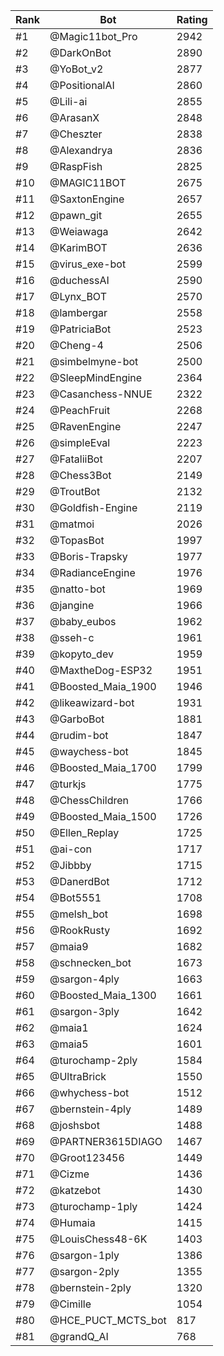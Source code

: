 Rank|Bot|Rating
---|---|---
#1|@Magic11bot_Pro|2942
#2|@DarkOnBot|2890
#3|@YoBot_v2|2877
#4|@PositionalAI|2860
#5|@Lili-ai|2855
#6|@ArasanX|2848
#7|@Cheszter|2838
#8|@Alexandrya|2836
#9|@RaspFish|2825
#10|@MAGIC11BOT|2675
#11|@SaxtonEngine|2657
#12|@pawn_git|2655
#13|@Weiawaga|2642
#14|@KarimBOT|2636
#15|@virus_exe-bot|2599
#16|@duchessAI|2590
#17|@Lynx_BOT|2570
#18|@lambergar|2558
#19|@PatriciaBot|2523
#20|@Cheng-4|2506
#21|@simbelmyne-bot|2500
#22|@SleepMindEngine|2364
#23|@Casanchess-NNUE|2322
#24|@PeachFruit|2268
#25|@RavenEngine|2247
#26|@simpleEval|2223
#27|@FataliiBot|2207
#28|@Chess3Bot|2149
#29|@TroutBot|2132
#30|@Goldfish-Engine|2119
#31|@matmoi|2026
#32|@TopasBot|1997
#33|@Boris-Trapsky|1977
#34|@RadianceEngine|1976
#35|@natto-bot|1969
#36|@jangine|1966
#37|@baby_eubos|1962
#38|@sseh-c|1961
#39|@kopyto_dev|1959
#40|@MaxtheDog-ESP32|1951
#41|@Boosted_Maia_1900|1946
#42|@likeawizard-bot|1931
#43|@GarboBot|1881
#44|@rudim-bot|1847
#45|@waychess-bot|1845
#46|@Boosted_Maia_1700|1799
#47|@turkjs|1775
#48|@ChessChildren|1766
#49|@Boosted_Maia_1500|1726
#50|@Ellen_Replay|1725
#51|@ai-con|1717
#52|@Jibbby|1715
#53|@DanerdBot|1712
#54|@Bot5551|1708
#55|@melsh_bot|1698
#56|@RookRusty|1692
#57|@maia9|1682
#58|@schnecken_bot|1673
#59|@sargon-4ply|1663
#60|@Boosted_Maia_1300|1661
#61|@sargon-3ply|1642
#62|@maia1|1624
#63|@maia5|1601
#64|@turochamp-2ply|1584
#65|@UltraBrick|1550
#66|@whychess-bot|1512
#67|@bernstein-4ply|1489
#68|@joshsbot|1488
#69|@PARTNER3615DIAGO|1467
#70|@Groot123456|1449
#71|@Cizme|1436
#72|@katzebot|1430
#73|@turochamp-1ply|1424
#74|@Humaia|1415
#75|@LouisChess48-6K|1403
#76|@sargon-1ply|1386
#77|@sargon-2ply|1355
#78|@bernstein-2ply|1320
#79|@Cimille|1054
#80|@HCE_PUCT_MCTS_bot|817
#81|@grandQ_AI|768
